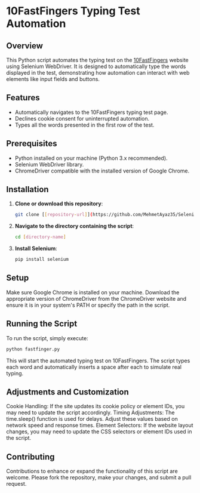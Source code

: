 # 10FastFingers Typing Test Automation

## Overview
This Python script automates the typing test on the [10FastFingers](https://10fastfingers.com/typing-test/english) website using Selenium WebDriver. It is designed to automatically type the words displayed in the test, demonstrating how automation can interact with web elements like input fields and buttons.

## Features
- Automatically navigates to the 10FastFingers typing test page.
- Declines cookie consent for uninterrupted automation.
- Types all the words presented in the first row of the test.

## Prerequisites
- Python installed on your machine (Python 3.x recommended).
- Selenium WebDriver library.
- ChromeDriver compatible with the installed version of Google Chrome.

## Installation
1. **Clone or download this repository**:
   ```bash
   git clone [[repository-url]](https://github.com/MehmetAyaz35/Selenium-Fastfinger.git)
   ```
2. **Navigate to the directory containing the script**:
   ```bash
   cd [directory-name]
   ```
3. **Install Selenium**:
   ```bash
   pip install selenium
   ```
## Setup
Make sure Google Chrome is installed on your machine.
Download the appropriate version of ChromeDriver from the ChromeDriver website and ensure it is in your system's PATH or specify the path in the script.
## Running the Script
To run the script, simply execute:
   ```bash
   python fastfinger.py
   ```
This will start the automated typing test on 10FastFingers. The script types each word and automatically inserts a space after each to simulate real typing.

## Adjustments and Customization
Cookie Handling: If the site updates its cookie policy or element IDs, you may need to update the script accordingly.
Timing Adjustments: The time.sleep() function is used for delays. Adjust these values based on network speed and response times.
Element Selectors: If the website layout changes, you may need to update the CSS selectors or element IDs used in the script.
## Contributing
Contributions to enhance or expand the functionality of this script are welcome. Please fork the repository, make your changes, and submit a pull request.
